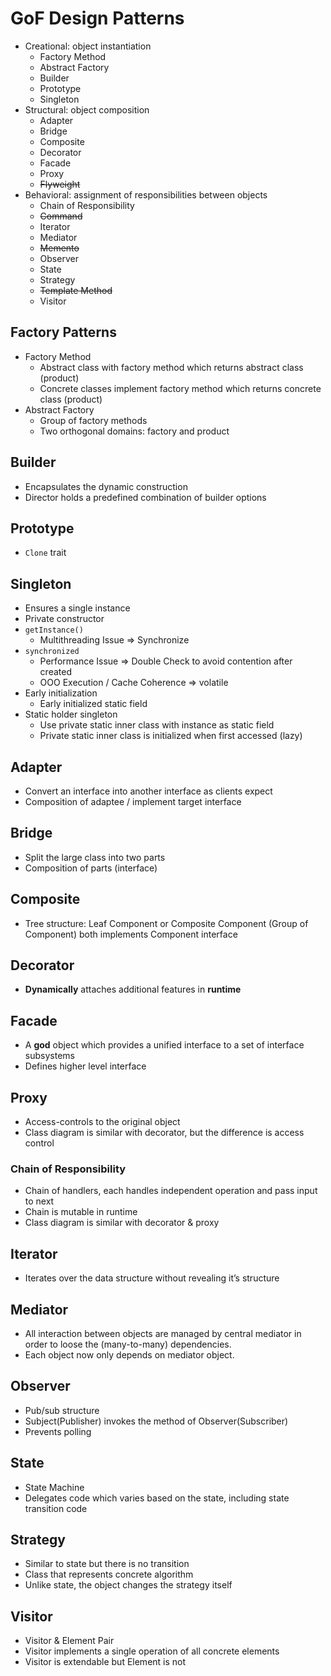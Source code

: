 # GoF Design Patterns

- Creational: object instantiation
    - Factory Method
    - Abstract Factory
    - Builder
    - Prototype
    - Singleton
- Structural: object composition
    - Adapter
    - Bridge
    - Composite
    - Decorator
    - Facade
    - Proxy
    - ~~Flyweight~~
- Behavioral: assignment of responsibilities between objects
    - Chain of Responsibility
    - ~~Command~~
    - Iterator
    - Mediator
    - ~~Memento~~
    - Observer
    - State
    - Strategy
    - ~~Template Method~~
    - Visitor

## Factory Patterns

- Factory Method
    - Abstract class with factory method which returns abstract class (product)
    - Concrete classes implement factory method which returns concrete class (product)
- Abstract Factory
    - Group of factory methods
    - Two orthogonal domains: factory and product

## Builder

- Encapsulates the dynamic construction
- Director holds a predefined combination of builder options

## Prototype

- `Clone` trait

## Singleton

- Ensures a single instance
- Private constructor
- `getInstance()`
    - Multithreading Issue ⇒ Synchronize
- `synchronized`
    - Performance Issue ⇒ Double Check to avoid contention after created
    - OOO Execution / Cache Coherence ⇒ volatile
- Early initialization
    - Early initialized static field
- Static holder singleton
    - Use private static inner class with instance as static field
    - Private static inner class is initialized when first accessed (lazy)

## Adapter

- Convert an interface into another interface as clients expect
- Composition of adaptee / implement target interface

## Bridge

- Split the large class into two parts
- Composition of parts (interface)

## Composite

- Tree structure: Leaf Component or Composite Component (Group of Component) both implements Component interface

## Decorator

- **Dynamically** attaches additional features in **runtime**

## Facade

- A **god** object which provides a unified interface to a set of interface subsystems
- Defines higher level interface

## Proxy

- Access-controls to the original object
- Class diagram is similar with decorator, but the difference is access control

### Chain of Responsibility

- Chain of handlers, each handles independent operation and pass input to next
- Chain is mutable in runtime
- Class diagram is similar with decorator & proxy

## Iterator

- Iterates over the data structure without revealing it’s structure

## Mediator

- All interaction between objects are managed by central mediator in order to loose the (many-to-many) dependencies.
- Each object now only depends on mediator object.

## Observer

- Pub/sub structure
- Subject(Publisher) invokes the method of Observer(Subscriber)
- Prevents polling

## State

- State Machine
- Delegates code which varies based on the state, including state transition code

## Strategy

- Similar to state but there is no transition
- Class that represents concrete algorithm
- Unlike state, the object changes the strategy itself

## Visitor

- Visitor & Element Pair
- Visitor implements a single operation of all concrete elements
- Visitor is extendable but Element is not
